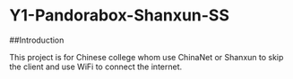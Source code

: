 # Y1-Pandorabox-Shanxun-SS
##Introduction

This project is for Chinese college whom use ChinaNet or Shanxun to skip the client and use WiFi to connect the internet.

##
